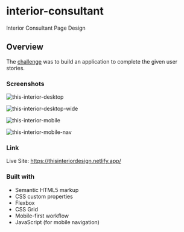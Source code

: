# interior-consultant
Interior Consultant Page Design

## Overview

The [challenge](https://devchallenges.io/challenges/Jymh2b2FyebRTUljkNcb) was to build an application to complete the given user stories.

### Screenshots

![this-interior-desktop](https://user-images.githubusercontent.com/79578822/115556017-78d37580-a2b0-11eb-97c4-51ec60d8dfdf.png)

![this-interior-desktop-wide](https://user-images.githubusercontent.com/79578822/115556024-7b35cf80-a2b0-11eb-853f-97534d3d19d7.png)

![this-interior-mobile](https://user-images.githubusercontent.com/79578822/115556032-7cff9300-a2b0-11eb-8120-c6f83ae8bd18.png)

![this-interior-mobile-nav](https://user-images.githubusercontent.com/79578822/115556037-7e30c000-a2b0-11eb-8666-adbb93a13237.png)

### Link

Live Site: https://thisinteriordesign.netlify.app/

### Built with

- Semantic HTML5 markup
- CSS custom properties
- Flexbox
- CSS Grid
- Mobile-first workflow
- JavaScript (for mobile navigation)


